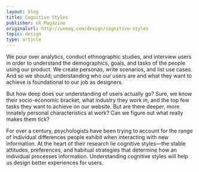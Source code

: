 ```yaml
---
layout: blog
title: Cognitive Styles
publisher: UX Magazine
originalurl: http://uxmag.com/design/cognitive-styles
topic: design
type: article
---
```


We pour over analytics, conduct ethnographic studies, and interview users in order to understand the demographics, goals, and tasks of the people using our product. We create personas, write scenarios, and list use cases. And so we should; understanding who our users are and what they want to achieve is foundational to our job as designers.

But how deep does our understanding of users actually go? Sure, we know their socio-economic bracket, what industry they work in, and the top few tasks they want to achieve on our website. But are there deeper, more innately personal characteristics at work? Can we figure out what really makes them tick?

For over a century, psychologists have been trying to account for the range of individual differences people exhibit when interacting with new information. At the heart of their research lie cognitive styles—the stable attitudes, preferences, and habitual strategies that determine how an individual processes information. Understanding cognitive styles will help us design better experiences for users.